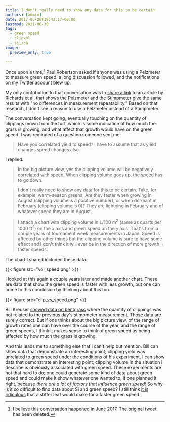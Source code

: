 ```yaml
---
title: I don't really need to show any data for this to be certain
authors: [admin]
date: 2017-06-26T19:43:17+00:00
lastmod: 2021-06-30
tags:
  - green speed
  - clipvol
  - silica
image: 
  preview_only: true

---
```


Once upon a time,[^1] Paul Robertson asked if anyone was using a Pelzmeter to measure green speed. a long discussion followed, and the notifications on my Twitter account blew up.

[^1]: I believe this conversation happened in June 2017. The original tweet has been deleted. 

My only contribution to that conversation was to [share a link]( https://doi.org/10.1094/ATS-2009-0724-02-RS) to an article by Richards et al. that shows the Pelzmeter and the Stimpmeter give the same results with "no differences in measurement repeatability." Based on that research, I don't see a reason to use a Pelzmeter instead of a Stimpmeter.

The conversation kept going, eventually touching on the quantity of clippings mown from the turf, which is some indication of how much the grass is growing, and what affect that growth would have on the green speed. I was reminded of a question someone sent me:

> Have you correlated yield to speed? I have to assume that as yield changes speed changes also.

I replied:

> In the big picture view, yes the clipping volume will be negatively correlated with speed. When clipping volume goes up, the speed has to go down.

> I don't really need to show any data for this to be certain. Take, for example, warm-season greens. Are they faster when growing in August (clipping volume is a positive number), or when dormant in February (clipping volume is 0)? They are lightning in February and of whatever speed they are in August.

> I attach a chart with clipping volume in L/100 m<sup>2</sup> (same as quarts per 1000 ft<sup>2</sup>) on the x axis and green speed on the y axis. That's from a couple years of tournament week measurements in Japan. Speed is affected by other things but the clipping volume is sure to have some effect and I don't think it will ever be in the direction of more growth = faster speeds.

The chart I shared included these data.

{{< figure src="vol_speed.png" >}}

I looked at this again a couple years later and made another chart. These are data that show the green speed is faster with less growth, but one can come to this conclusion by thinking about this too.

{{< figure src="clip_vs_speed.png" >}}

Bill Kreuser [showed data on bentgrass](https://twitter.com/PGRBill/status/879015787524104194) where the quantity of clippings was not related to the previous day's stimpmeter measurement. Those data are surely correct. But if one thinks about the big picture view, of the range of growth rates one can have over the course of the year, and the range of green speeds, I think it makes sense to think of green speed as being affected by how much the grass is growing. 

And this leads me to something else that I can't help but mention. Bill can show data that demonstrate an interesting point; clipping yield was unrelated to green speed under the conditions of his experiment. I can show data that demonstrate an interesting point; clipping volume in the situation I describe is obviously associated with green speed. These experiments are not that hard to do; one could generate some kind of data about green speed and could make it show whatever one wanted to, if one planned it right, because *there are a lot of factors that influence green speed!* So why is it so difficult to find data about Si and green speed? I still think [it is ridiculous](https://www.asianturfgrass.com/post/silica-and-green-speed/) that a stiffer leaf would make for a faster green speed.
